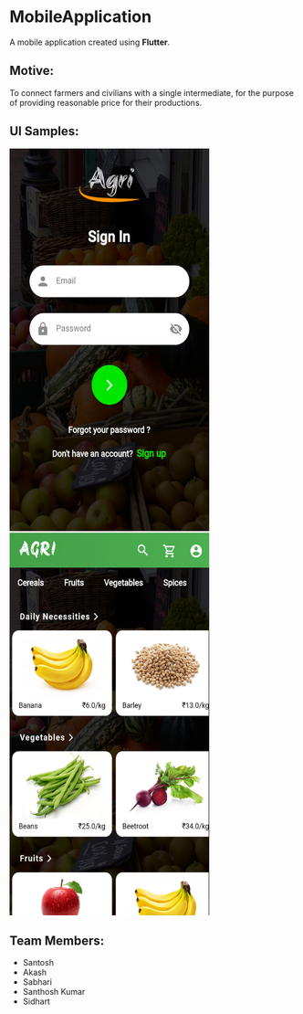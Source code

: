 <html>
<body>
<h1>MobileApplication</h1>
A mobile application created using <b>Flutter</b>.

<h2>Motive:</h2>

To connect farmers and civilians with a single intermediate, for the purpose of providing reasonable price for their productions.


<h2>UI Samples:</h2>

<img height=670 width=350 src="/Ui samples/2. Sign in.png"/> 
<img height=670 width=350 src="/Ui samples/3. Home Screen.png"/>

<br>

<h2>Team Members:</h2> 

<ul>
	<li>Santosh</li>
	<li>Akash</li>
	<li>Sabhari</li>
	<li>Santhosh Kumar</li>
	<li>Sidhart</li>
</ul>	


</body>
</html>
